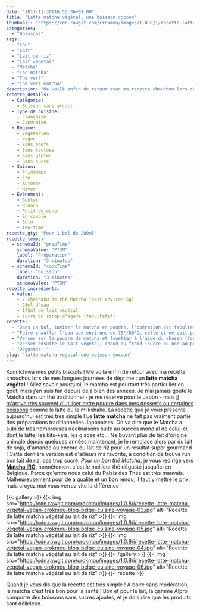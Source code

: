 ```yaml
---
date: "2017-11-30T16:53:36+01:00"
title: "Latte matcha végétal, une boisson cocoon"
thumbnail: "https://cdn.rawgit.com/crokmou/images/1.0.8/i/recette-latte-matcha-vegetal-vegan-crokmou-blog-belge-cuisine-voyage-07.jpg"
categories:
  - "Boissons"
tags:
  - "Eau"
  - "Lait"
  - "Lait de riz"
  - "Lait vegetal"
  - "Matcha"
  - "The matcha"
  - "Thé vert"
  - "Thé vert matcha"
description: "Me voilà enfin de retour avec ma recette chouchou lors de mes longues journées de déprime : un **latte matcha végétal** !"
recette_details:
  - Catégorie:
    - Boisson sans alcool
  - Type de cuisine:
    - Française
    - Japonaise
  - Régime:
    - Végétarien
    - Vegan
    - Sans oeufs
    - Sans lactose
    - Sans gluten
    - Sans sucre
  - Saison:
    - Printemps
    - Été
    - Automne
    - Hiver
  - Évènement:
    - Goûter
    - Brunch
    - Petit-dejeuner
    - En couple
    - Solo
    - Tea-time
recette_qty: "Pour 1 bol de 200ml"
recette_temps:
  - schemaId: "prepTime"
    schemaValue: "PT3M"
    label: "Préparation"
    duration: "3 minutes"
  - schemaId: "cookTime"
    label: "Cuisson"
    duration: "3 minutes"
    schemaValue: "PT3M"
recette_ingredients:
  - value:
    - 2 chashaku de thé Matcha (soit environ 5g)
    - 25ml d'eau
    - 175ml de lait végétal
    - sucre ou sirop d'agave (facultatif)
recette:
  - "Dans un bol, tamiser le matcha en poudre. l'opération est facultative mais cela donne un meilleur rendu."
  - "Faire chauffer l'eau aux environs de 70°/80°C, celle-ci ne doit pas bouillir mais être juste bien chaude."
  - "Verser sur la poudre de matcha et fouetter à l'aide du chasen (fouet traditionnel en bambou) ou d'un fouet basique. Former rapidement en formant un 'w' (la fondue c'est des '8' ici, on fait des 'w', voilà) jusqu'à ce qu'il n'y ai plus de 'grains' de thé."
  - "Verser ensuite le lait végétal, chaud ou froid (sucré ou non au préalable). Là encore si c'est un latte chaud, ne pas faire bouillir le lait, cela tuerait les propriétés du thé :)"
  - "Déguster !"
slug: "latte-matcha-vegetal-une-boisson-cocoon"
---
```


Konnichiwa mes petits biscuits ! Me voilà enfin de retour avec ma recette chouchou lors de mes longues journées de déprime : un **latte matcha végétal** ! Allez savoir pourquoi, le matcha est pourtant très particulier en goût, mais j'en suis fan depuis déjà bien des années. Je n'ai jamais goûté le Matcha dans un thé traditionnel - je me réserve pour le Japon - mais [il m'arrive très souvent d'utiliser cette poudre dans mes desserts ou certaines boissons](https://www.crokmou.com/tag/matcha) comme le latte ou le milkshake. La recette que je vous présente aujourd'hui est très très simple ! Le **latte matcha** ne fait pas vraiment partie des préparations traditionnelles Japonaises. On va dire que le Matcha a subi de très nombreuses déclinaisons suite au succès mondial de celui-ci, dont le latte, les kits-kats, les glaces etc... Ne buvant plus de lait d'origine animale depuis quelques années maintenant, je le remplace alors par du lait de soja, d'amande ou encore du lait de riz pour un résultat super gourmand ! Cette dernière version est d'ailleurs ma favorite, à condition de trouve run bon lait de riz, pas trop sucré. _Pour un bon thé Matcha_, je vous redirige vers [**Matcha IRO**](https://matcha-iro.com), honnêtement c'est le meilleur thé dégusté jusqu'ici en Belgique. Parce qu'entre nous celui du Palais des Thés est très mauvais. Malheureusement pour de a qualité et un bon rendu, il faut y mettre le prix, mais croyez moi vous verrez vite la différence !

{{< gallery >}}
  {{< img src="https://cdn.rawgit.com/crokmou/images/1.0.8/i/recette-latte-matcha-vegetal-vegan-crokmou-blog-belge-cuisine-voyage-03.jpg" alt="Recette de latte matcha végétal au lait de riz" >}}
  {{< img src="https://cdn.rawgit.com/crokmou/images/1.0.8/i/recette-latte-matcha-vegetal-vegan-crokmou-blog-belge-cuisine-voyage-05.jpg" alt="Recette de latte matcha végétal au lait de riz" >}}
  {{< img src="https://cdn.rawgit.com/crokmou/images/1.0.8/i/recette-latte-matcha-vegetal-vegan-crokmou-blog-belge-cuisine-voyage-04.jpg" alt="Recette de latte matcha végétal au lait de riz" >}}
{{< /gallery >}}
{{< img src="https://cdn.rawgit.com/crokmou/images/1.0.8/i/recette-latte-matcha-vegetal-vegan-crokmou-blog-belge-cuisine-voyage-06.jpg" alt="Recette de latte matcha végétal au lait de riz" >}}
{{< recette >}}

Quand je vous dis que la recette est très simple ! A boire sans modération, le matcha c'est très bon pour la santé ! Bon et pour le lait, la gamme Alpro comporte des boissons sans sucres ajoutés, et je dois dire que les produits sont délicieux.
